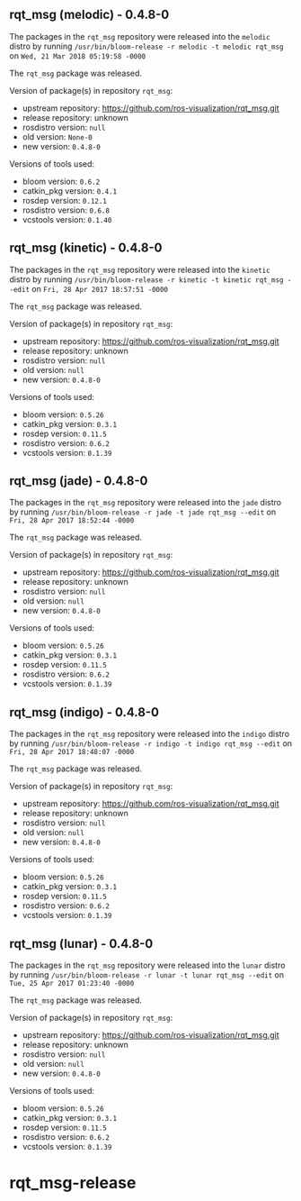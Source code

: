 ## rqt_msg (melodic) - 0.4.8-0

The packages in the `rqt_msg` repository were released into the `melodic` distro by running `/usr/bin/bloom-release -r melodic -t melodic rqt_msg` on `Wed, 21 Mar 2018 05:19:58 -0000`

The `rqt_msg` package was released.

Version of package(s) in repository `rqt_msg`:

- upstream repository: https://github.com/ros-visualization/rqt_msg.git
- release repository: unknown
- rosdistro version: `null`
- old version: `None-0`
- new version: `0.4.8-0`

Versions of tools used:

- bloom version: `0.6.2`
- catkin_pkg version: `0.4.1`
- rosdep version: `0.12.1`
- rosdistro version: `0.6.8`
- vcstools version: `0.1.40`


## rqt_msg (kinetic) - 0.4.8-0

The packages in the `rqt_msg` repository were released into the `kinetic` distro by running `/usr/bin/bloom-release -r kinetic -t kinetic rqt_msg --edit` on `Fri, 28 Apr 2017 18:57:51 -0000`

The `rqt_msg` package was released.

Version of package(s) in repository `rqt_msg`:

- upstream repository: https://github.com/ros-visualization/rqt_msg.git
- release repository: unknown
- rosdistro version: `null`
- old version: `null`
- new version: `0.4.8-0`

Versions of tools used:

- bloom version: `0.5.26`
- catkin_pkg version: `0.3.1`
- rosdep version: `0.11.5`
- rosdistro version: `0.6.2`
- vcstools version: `0.1.39`


## rqt_msg (jade) - 0.4.8-0

The packages in the `rqt_msg` repository were released into the `jade` distro by running `/usr/bin/bloom-release -r jade -t jade rqt_msg --edit` on `Fri, 28 Apr 2017 18:52:44 -0000`

The `rqt_msg` package was released.

Version of package(s) in repository `rqt_msg`:

- upstream repository: https://github.com/ros-visualization/rqt_msg.git
- release repository: unknown
- rosdistro version: `null`
- old version: `null`
- new version: `0.4.8-0`

Versions of tools used:

- bloom version: `0.5.26`
- catkin_pkg version: `0.3.1`
- rosdep version: `0.11.5`
- rosdistro version: `0.6.2`
- vcstools version: `0.1.39`


## rqt_msg (indigo) - 0.4.8-0

The packages in the `rqt_msg` repository were released into the `indigo` distro by running `/usr/bin/bloom-release -r indigo -t indigo rqt_msg --edit` on `Fri, 28 Apr 2017 18:48:07 -0000`

The `rqt_msg` package was released.

Version of package(s) in repository `rqt_msg`:

- upstream repository: https://github.com/ros-visualization/rqt_msg.git
- release repository: unknown
- rosdistro version: `null`
- old version: `null`
- new version: `0.4.8-0`

Versions of tools used:

- bloom version: `0.5.26`
- catkin_pkg version: `0.3.1`
- rosdep version: `0.11.5`
- rosdistro version: `0.6.2`
- vcstools version: `0.1.39`


## rqt_msg (lunar) - 0.4.8-0

The packages in the `rqt_msg` repository were released into the `lunar` distro by running `/usr/bin/bloom-release -r lunar -t lunar rqt_msg --edit` on `Tue, 25 Apr 2017 01:23:40 -0000`

The `rqt_msg` package was released.

Version of package(s) in repository `rqt_msg`:

- upstream repository: https://github.com/ros-visualization/rqt_msg.git
- release repository: unknown
- rosdistro version: `null`
- old version: `null`
- new version: `0.4.8-0`

Versions of tools used:

- bloom version: `0.5.26`
- catkin_pkg version: `0.3.1`
- rosdep version: `0.11.5`
- rosdistro version: `0.6.2`
- vcstools version: `0.1.39`


# rqt_msg-release
